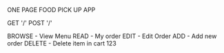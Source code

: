 ONE PAGE FOOD PICK UP APP

GET '/' 
POST '/' 

BROWSE - View Menu
READ - My order
EDIT - Edit Order
ADD - Add new order
DELETE - Delete item in cart 123